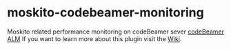 # moskito-codebeamer-monitoring
Moskito related performance monitoring on codeBeamer sever [codeBeamer ALM](https://intland.com)
If you want to learn more about this plugin visit the [Wiki](https://codebeamer.com/cb/wiki/2665207).

